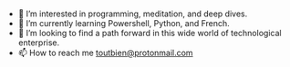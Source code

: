 <div style="position: relative; width: 100%; height: 0; padding-top: 25.0000%;<p align=”center”>
            
<img width=”200" height=”200"src="/toutbien/toutbien/blob/main/Black%20Abstract%20We%20Are%20Hiring%20LinkedIn%20Banner.png?raw=true" alt="My Banner">
                                                                                                                           
</p>

- 👀 I’m interested in programming, meditation, and deep dives.
- 🌱 I’m currently learning Powershell, Python, and French.
- 💞️ I’m looking to find a path forward in this wide world of technological enterprise.
- 📫 How to reach me toutbien@protonmail.com

<!---
toutbien/toutbien is a ✨ special ✨ repository because its `README.md` (this file) appears on your GitHub profile.
You can click the Preview link to take a look at your changes.
--->
